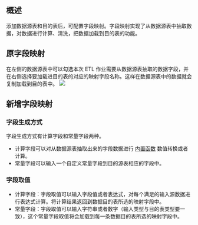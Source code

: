 ## 概述
添加数据源表和目的表后，可配置字段映射。字段映射实现了从数据源表中抽取数据，对数据进行计算、清洗，把数据加载到目的表的功能。

## 原字段映射
在左侧的数据源表中可以勾选本次 ETL 作业需要从数据源表抽取的数据字段，并在右侧选择要加载进目的表的对应的映射字段名称。这样在数据源表中的数据就会复制加载到目的表中。
![](https://main.qcloudimg.com/raw/6ad7a563b2a28a891f29f176e7fd8e66.png)

## 新增字段映射
### 字段生成方式
字段生成方式有计算字段和常量字段两种。
- 计算字段可以对从数据源表抽取出来的字段数据进行 [内置函数](https://cloud.tencent.com/document/product/849/18083) 数值转换或者计算。
- 常量字段可以输入一个自定义常量字段到目的源表相应的字段中。

### 字段取值
- 计算字段：字段取值可以输入字段值或者表达式，对每个满足的输入源数据进行表达式计算。将计算结果返回到数据目的表所选的映射字段中。
- 常量字段：字段取值可以输入字符串或者数字（输入类型与目的表类型要一致），这个常量字段取值将会加载到每一条数据目的表所选的映射字段中。

